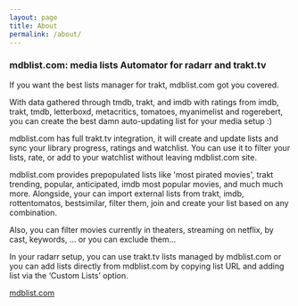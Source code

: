```yaml
---
layout: page
title: About
permalink: /about/
---
```


### mdblist.com: media lists Automator for radarr and trakt.tv

If you want the best lists manager for trakt, mdblist.com got you covered. 

With data gathered through tmdb, trakt, and imdb with ratings from imdb, trakt, tmdb, letterboxd, metacritics, tomatoes, myanimelist and rogerebert, you can create the best damn auto-updating list for your media setup :)

mdblist.com has full trakt.tv integration, it will create and update lists and sync your library progress, ratings and watchlist. You can use it to filter your lists, rate, or add to your watchlist without leaving mdblist.com site.

mdblist.com provides prepopulated lists like 'most pirated movies', trakt trending, popular, anticipated, imdb most popular movies, and much much more. Alongside, your can import external lists from trakt, imdb, rottentomatos, bestsimilar, filter them, join and create your list based on any combination.

Also, you can filter movies currently in theaters, streaming on netflix, by cast, keywords, ... or you can exclude them...

In your radarr setup, you can use trakt.tv lists managed by mdblist.com or you can add lists directly from mdblist.com by copying list URL and adding list via the ‘Custom Lists’ option.

[mdblist.com](https://mdblist.com)